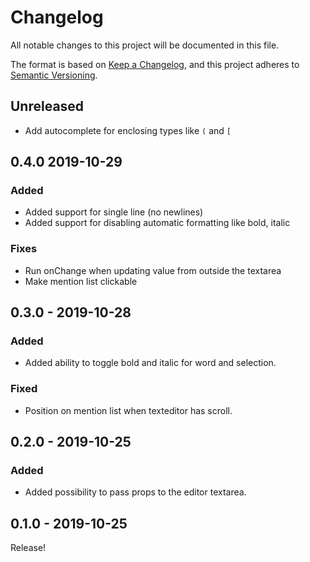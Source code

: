 # Changelog
All notable changes to this project will be documented in this file.

The format is based on [Keep a Changelog](https://keepachangelog.com/en/1.0.0/),
and this project adheres to [Semantic Versioning](https://semver.org/spec/v2.0.0.html).

## Unreleased
- Add autocomplete for enclosing types like `(` and `[`

## 0.4.0 2019-10-29
### Added
- Added support for single line (no newlines)
- Added support for disabling automatic formatting like bold, italic

### Fixes
- Run onChange when updating value from outside the textarea
- Make mention list clickable

## 0.3.0 - 2019-10-28
### Added
- Added ability to toggle bold and italic for word and selection.

### Fixed
- Position on mention list when texteditor has scroll.

## 0.2.0 - 2019-10-25
### Added
- Added possibility to pass props to the editor textarea.

## 0.1.0 - 2019-10-25
Release!